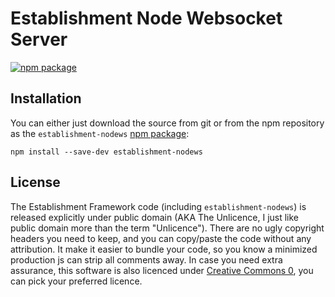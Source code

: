 # Establishment Node Websocket Server
[![npm package][npm-badge]][npm-url]

## Installation
You can either just download the source from git or from the npm repository as the `establishment-nodews` [npm package][npm-url]:
```
npm install --save-dev establishment-nodews
```

## License
The Establishment Framework code (including `establishment-nodews`) is released explicitly under public domain (AKA The Unlicence, I just like public domain more than the term "Unlicence").
There are no ugly copyright headers you need to keep, and you can copy/paste the code without any attribution.
It make it easier to bundle your code, so you know a minimized production js can strip all comments away.
In case you need extra assurance, this software is also licenced under [Creative Commons 0][license-cc0], you can pick your preferred licence.

[license-cc0]: https://creativecommons.org/publicdomain/zero/1.0/
[npm-badge]: https://img.shields.io/npm/v/establishment-nodews.svg?style=flat-square
[npm-url]: https://www.npmjs.org/package/establishment-nodews
